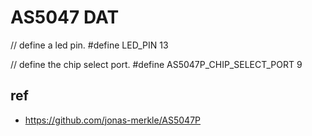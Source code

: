 

# AS5047 DAT

// define a led pin.
#define LED_PIN 13

// define the chip select port.
#define AS5047P_CHIP_SELECT_PORT 9 


## ref 

- https://github.com/jonas-merkle/AS5047P